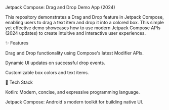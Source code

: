 Jetpack Compose: Drag and Drop Demo App (2024)

This repository demonstrates a Drag and Drop feature in Jetpack Compose, enabling users to drag a text item and drop it into a colored box. This simple yet effective demo showcases how to use modern Jetpack Compose APIs (2024 updates) to create intuitive and interactive user experiences.


✨ Features

Drag and Drop functionality using Compose's latest Modifier APIs.

Dynamic UI updates on successful drop events.

Customizable box colors and text items.

🔨 Tech Stack

Kotlin: Modern, concise, and expressive programming language.

Jetpack Compose: Android's modern toolkit for building native UI.
